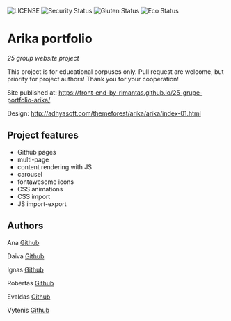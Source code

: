 ![LICENSE](https://img.shields.io/badge/license-MIT-blue.svg?style=flat-square)
![Security Status](https://img.shields.io/security-headers?label=Security&url=https%3A%2F%2Fgithub.com&style=flat-square)
![Gluten Status](https://img.shields.io/badge/Gluten-Free-green.svg)
![Eco Status](https://img.shields.io/badge/ECO-Friendly-green.svg)

# Arika portfolio

_25 group website project_

This project is for educational porpuses only. Pull request are welcome, but priority for project authors! Thank you for your cooperation!

Site published at: https://front-end-by-rimantas.github.io/25-grupe-portfolio-arika/

Design: http://adhyasoft.com/themeforest/arika/arika/index-01.html

## Project features

- Github pages
- multi-page
- content rendering with JS
- carousel
- fontawesome icons
- CSS animations
- CSS import
- JS import-export


## Authors

Ana [Github](https://github.com/onablo)

Daiva [Github](https://github.com/DaivaGlei)

Ignas [Github](https://github.com/Spartakas9)

Robertas [Github](https://github.com/robertaspagalys)

Evaldas [Github](https://github.com/stanasss333)

Vytenis [Github](https://github.com/vytenisrumsa)